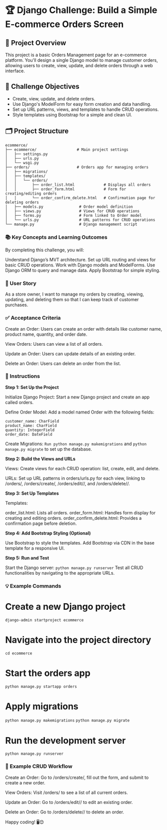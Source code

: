 # 🏆 Django Challenge: Build a Simple E-commerce Orders Screen

## 📃 Project Overview
This project is a basic Orders Management page for an e-commerce platform. You'll design a single Django model to manage customer orders, allowing users to create, view, update, and delete orders through a web interface.

## 🎯 Challenge Objectives
- Create, view, update, and delete orders.
- Use Django's ModelForm for easy form creation and data handling.
- Set up URL patterns, views, and templates to handle CRUD operations.
- Style templates using Bootstrap for a simple and clean UI.

## 🗂 Project Structure

```
ecommerce/
├── ecommerce/                  # Main project settings
│   ├── settings.py
│   ├── urls.py
│   └── wsgi.py
├── orders/                     # Orders app for managing orders
│   ├── migrations/
│   ├── templates/
│   │   └── orders/
│   │       ├── order_list.html             # Displays all orders
│   │       ├── order_form.html             # Form for creating/editing orders
│   │       └── order_confirm_delete.html   # Confirmation page for deleting orders
│   ├── models.py                # Order model definition
│   ├── views.py                 # Views for CRUD operations
│   ├── forms.py                 # Form linked to Order model
│   └── urls.py                  # URL patterns for CRUD operations
└── manage.py                    # Django management script

```

### 📚 Key Concepts and Learning Outcomes
By completing this challenge, you will:

Understand Django’s MVT architecture.
Set up URL routing and views for basic CRUD operations.
Work with Django models and ModelForms.
Use Django ORM to query and manage data.
Apply Bootstrap for simple styling.
### 👤 User Story
As a store owner, I want to manage my orders by creating, viewing, updating, and deleting them so that I can keep track of customer purchases.

### ✅ Acceptance Criteria

Create an Order: Users can create an order with details like customer name, product name, quantity, and order date.

View Orders: Users can view a list of all orders.

Update an Order: Users can update details of an existing order.

Delete an Order: Users can delete an order from the list.

### 🔄 Instructions

**Step 1: Set Up the Project**

Initialize Django Project: Start a new Django project and create an app called orders.

Define Order Model: Add a model named Order with the following fields:

    customer_name: CharField
    product_name: CharField
    quantity: IntegerField
    order_date: DateField

Create Migrations: `Run python manage.py makemigrations` and `python manage.py migrate` to set up the database.

**Step 2: Build the Views and URLs**

Views:
Create views for each CRUD operation: list, create, edit, and delete.

URLs:
Set up URL patterns in orders/urls.py for each view, linking to /orders/, /orders/create/, /orders/edit/<id>/, and /orders/delete/<id>/.

**Step 3: Set Up Templates**

Templates:

order_list.html: Lists all orders.
order_form.html: Handles form display for creating and editing orders.
order_confirm_delete.html: Provides a confirmation page before deletion.

**Step 4: Add Bootstrap Styling (Optional)**

Use Bootstrap to style the templates. Add Bootstrap via CDN in the base template for a responsive UI.

**Step 5: Run and Test**

Start the Django server: `python manage.py runserver`
Test all CRUD functionalities by navigating to the appropriate URLs.

### 💡 Example Commands

# Create a new Django project
`django-admin startproject ecommerce`

# Navigate into the project directory
`cd ecommerce`

# Start the orders app
`python manage.py startapp orders`

# Apply migrations
`python manage.py makemigrations`
`python manage.py migrate`

# Run the development server
`python manage.py runserver`

### 🔄 Example CRUD Workflow

Create an Order: Go to /orders/create/, fill out the form, and submit to create a new order.

View Orders: Visit /orders/ to see a list of all current orders.

Update an Order: Go to /orders/edit/<id>/ to edit an existing order.

Delete an Order: Go to /orders/delete/<id>/ to delete an order.

Happy coding! 🖥️😊